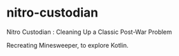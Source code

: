 # nitro-custodian

Nitro Custodian : Cleaning Up a Classic Post-War Problem

Recreating Minesweeper, to explore Kotlin.
